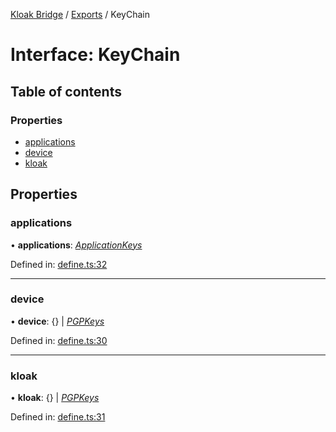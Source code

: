 [Kloak Bridge](../README.md) / [Exports](../modules.md) / KeyChain

# Interface: KeyChain

## Table of contents

### Properties

- [applications](keychain.md#applications)
- [device](keychain.md#device)
- [kloak](keychain.md#kloak)

## Properties

### applications

• **applications**: [*ApplicationKeys*](applicationkeys.md)

Defined in: [define.ts:32](https://github.com/CoNET-project/kloak-bridge/blob/fe47ec7/src/define.ts#L32)

___

### device

• **device**: {} \| [*PGPKeys*](pgpkeys.md)

Defined in: [define.ts:30](https://github.com/CoNET-project/kloak-bridge/blob/fe47ec7/src/define.ts#L30)

___

### kloak

• **kloak**: {} \| [*PGPKeys*](pgpkeys.md)

Defined in: [define.ts:31](https://github.com/CoNET-project/kloak-bridge/blob/fe47ec7/src/define.ts#L31)
